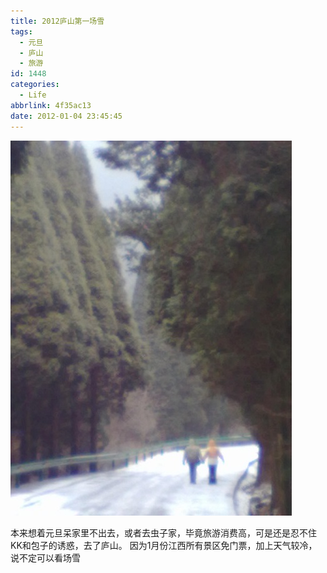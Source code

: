 ```yaml
---
title: 2012庐山第一场雪
tags:
  - 元旦
  - 庐山
  - 旅游
id: 1448
categories:
  - Life
abbrlink: 4f35ac13
date: 2012-01-04 23:45:45
---
```

![庐山](/images/2012/01/20120103121.jpg)

本来想着元旦呆家里不出去，或者去虫子家，毕竟旅游消费高，可是还是忍不住KK和包子的诱惑，去了庐山。 因为1月份江西所有景区免门票，加上天气较冷，说不定可以看场雪